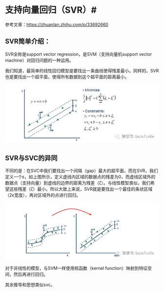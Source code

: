 # 支持向量回归（SVR）#

参考文章：https://zhuanlan.zhihu.com/p/33692660

## SVR简单介绍： ##
SVR全称是support vector regression，是SVM（支持向量机support vector machine）对回归问题的一种运用。

我们知道，最简单的线性回归模型是要找出一条曲线使得残差最小。同样的，SVR也是要找出一个超平面，使得所有数据到这个超平面的距离最小。

![](https://raw.githubusercontent.com/frances97/photo3/master/photo21.jpg)

## SVR与SVC的异同 ##

不同的是：在SVC中我们要找出一个间隔（gap）最大的超平面，而在SVR，我们定义一个ε，如上图所示，定义虚线内区域的数据点的残差为0，而虚线区域外的数据点（支持向量）到虚线的边界的距离为残差（ζ）。与线性模型类似，我们希望这些残差（ζ）最小。所以大致上来说，SVR就是要找出一个最佳的条状区域（2ε宽度），再对区域外的点进行回归。

![](https://raw.githubusercontent.com/frances97/photo3/master/photo22.jpg)


对于非线性的模型，与SVM一样使用核函数（kernel function）映射到特征空间，然后再进行回归。

其余推导和思想类似svc。